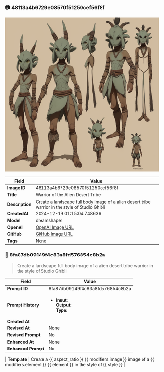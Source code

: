 

### 📷 48113a4b6729e08570f51250cef56f8f 


![data.id](./48113a4b6729e08570f51250cef56f8f.jpg)


| Field          | Value                                                                                                                     |
|----------------|---------------------------------------------------------------------------------------------------------------------------|
| **Image ID**             | 48113a4b6729e08570f51250cef56f8f                                                                                                             |
| **Title**           | Warrior of the Alien Desert Tribe                                                                                                       |
| **Description**           | Create a landscape full body image of a alien desert tribe warrior in the style of Studio Ghibli                                                                                                       |
| **CreatedAt**        | 2024-12-19 01:15:04.748636                                                                                                        |
| **Model**        | dreamshaper                                                                                                        |
| **OpenAI**         | [OpenAI Image URL](http://192.168.1.85:8081/generated-images/b641806390808.png)                                                                                |
| **GitHub**         | [GitHub Image URL](https://raw.githubusercontent.com/Caneta-Silva/weeb/refs/heads/main/images/48113a4b6729e08570f51250cef56f8f/48113a4b6729e08570f51250cef56f8f.jpg)                                                                                |
| **Tags**       | None                                                                                                                   |

### 📜 8fa87db09149f4c83a8fd576854c8b2a

> Create a landscape full body image of a alien desert tribe warrior in the style of Studio Ghibli

| Field          | Value                                                                                                                                                                      |
|----------------|----------------------------------------------------------------------------------------------------------------------------------------------------------------------------|
| **Prompt ID**  | 8fa87db09149f4c83a8fd576854c8b2a                                                                                                                                                            |
| **Prompt History** | <ul><li>**Input:**  <br> **Output:**  <br> **Type:** </li></ul> |
| **Created At** |                                                                                                                                                    |
| **Revised At** | None                                                                                                                                                   |
| **Revised Prompt** | No                                                                                                                                                                      |
| **Enhanced At** | None                                                                                                                                                  |
| **Enhanced Prompt** | No                                                                                                                                                                    |

| **Template**   | Create a {{ aspect_ratio }} {{ modifiers.image }} image of a {{ modifiers.element }} {{ element }} in the style of {{ style }}                                                                                                                                           |


